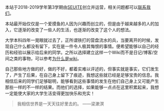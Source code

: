 <!-- TITLE: 关于SEU Wiki -->
<!-- SUBTITLE: About SEU Wiki-->

本站于2018-2019学年第3学期由[SEUITE](https://seu-ite.github.io)创立并运营，相关问题都可以[联系我们](https://seu-ite.github.io)。

本站最开始仅仅是一个爱摸鱼的人因为兴趣而创立的，但是由于越来越多的人的加入，它逐渐的改变了一些人的生活，也逐渐的改变了这个人的想法。

大学本科四年一晃眼就过去了，正所谓铁打的营盘流水的兵，当要离开的时候，发现自己什么都没有留下，实在是一件令人极其悔恨的事情。便希望能够以自己的经历和经验以展示给后来的同学。之所以选择建立这样一个Wiki而不是日记/博客/空间之类的事物，可以参考[为什么是wiki](https://wiki.seu.services/guide/WhyWiki/)。

自己那些地方做的好，做的不好，都着实难以评述的，但事实就是事实，它们发生了，产生了后果，在自己身上留下了痕迹，我想这些就已经是足够宝贵的信息。我相信后来的同学们足够聪明，能够看到这些事情的发生在他们自己身上又可能产生那些一样的不一样的结果。而他们的选择，如果能够一点点在这里积累起来，我想一定能使大家的大学生活变得更加快乐和充实！
> 我相信世界是一天天往好里去的。 ——梁漱溟